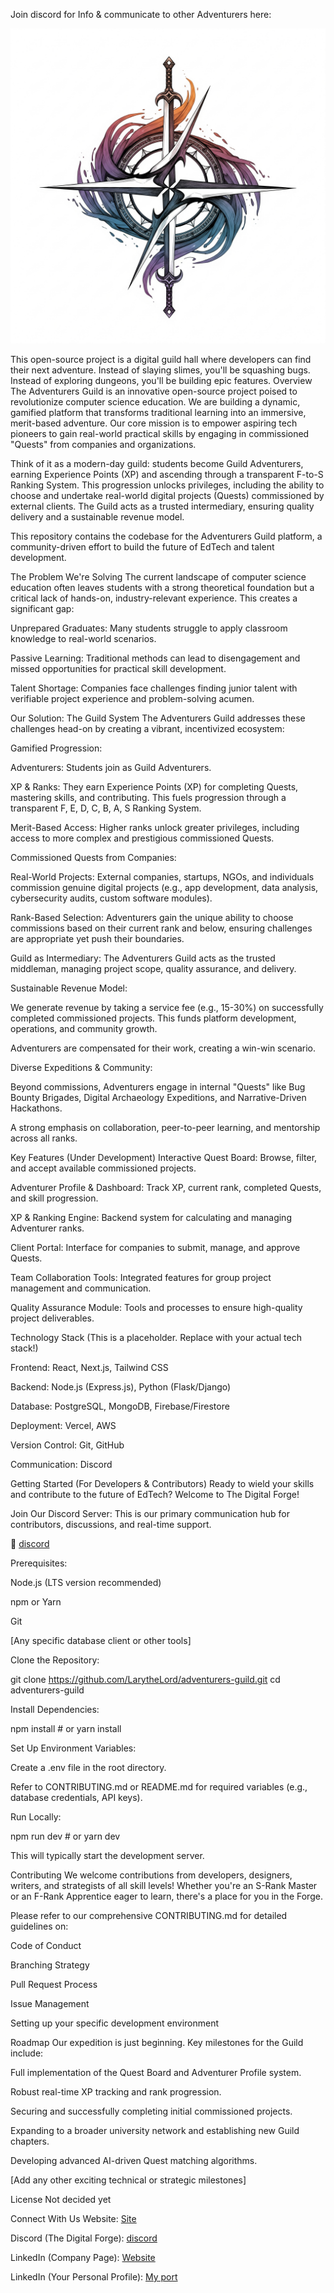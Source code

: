 Join discord for Info & communicate to other Adventurers here: 

![Guild Logo](public/images/guild-logo.png)

This open-source project is a digital guild hall where developers can find their next adventure. Instead of slaying slimes, you'll be squashing bugs. Instead of exploring dungeons, you'll be building epic features.
Overview
The Adventurers Guild is an innovative open-source project poised to revolutionize computer science education. We are building a dynamic, gamified platform that transforms traditional learning into an immersive, merit-based adventure. Our core mission is to empower aspiring tech pioneers to gain real-world practical skills by engaging in commissioned "Quests" from companies and organizations.

Think of it as a modern-day guild: students become Guild Adventurers, earning Experience Points (XP) and ascending through a transparent F-to-S Ranking System. This progression unlocks privileges, including the ability to choose and undertake real-world digital projects (Quests) commissioned by external clients. The Guild acts as a trusted intermediary, ensuring quality delivery and a sustainable revenue model.

This repository contains the codebase for the Adventurers Guild platform, a community-driven effort to build the future of EdTech and talent development.

The Problem We're Solving
The current landscape of computer science education often leaves students with a strong theoretical foundation but a critical lack of hands-on, industry-relevant experience. This creates a significant gap:

Unprepared Graduates: Many students struggle to apply classroom knowledge to real-world scenarios.

Passive Learning: Traditional methods can lead to disengagement and missed opportunities for practical skill development.

Talent Shortage: Companies face challenges finding junior talent with verifiable project experience and problem-solving acumen.

Our Solution: The Guild System
The Adventurers Guild addresses these challenges head-on by creating a vibrant, incentivized ecosystem:

Gamified Progression:

Adventurers: Students join as Guild Adventurers.

XP & Ranks: They earn Experience Points (XP) for completing Quests, mastering skills, and contributing. This fuels progression through a transparent F, E, D, C, B, A, S Ranking System.

Merit-Based Access: Higher ranks unlock greater privileges, including access to more complex and prestigious commissioned Quests.

Commissioned Quests from Companies:

Real-World Projects: External companies, startups, NGOs, and individuals commission genuine digital projects (e.g., app development, data analysis, cybersecurity audits, custom software modules).

Rank-Based Selection: Adventurers gain the unique ability to choose commissions based on their current rank and below, ensuring challenges are appropriate yet push their boundaries.

Guild as Intermediary: The Adventurers Guild acts as the trusted middleman, managing project scope, quality assurance, and delivery.

Sustainable Revenue Model:

We generate revenue by taking a service fee (e.g., 15-30%) on successfully completed commissioned projects. This funds platform development, operations, and community growth.

Adventurers are compensated for their work, creating a win-win scenario.

Diverse Expeditions & Community:

Beyond commissions, Adventurers engage in internal "Quests" like Bug Bounty Brigades, Digital Archaeology Expeditions, and Narrative-Driven Hackathons.

A strong emphasis on collaboration, peer-to-peer learning, and mentorship across all ranks.

Key Features (Under Development)
Interactive Quest Board: Browse, filter, and accept available commissioned projects.

Adventurer Profile & Dashboard: Track XP, current rank, completed Quests, and skill progression.

XP & Ranking Engine: Backend system for calculating and managing Adventurer ranks.

Client Portal: Interface for companies to submit, manage, and approve Quests.

Team Collaboration Tools: Integrated features for group project management and communication.

Quality Assurance Module: Tools and processes to ensure high-quality project deliverables.

Technology Stack
(This is a placeholder. Replace with your actual tech stack!)

Frontend: React, Next.js, Tailwind CSS

Backend: Node.js (Express.js), Python (Flask/Django)

Database: PostgreSQL, MongoDB, Firebase/Firestore

Deployment: Vercel, AWS

Version Control: Git, GitHub

Communication: Discord

Getting Started (For Developers & Contributors)
Ready to wield your skills and contribute to the future of EdTech? Welcome to The Digital Forge!

Join Our Discord Server: This is our primary communication hub for contributors, discussions, and real-time support.

🔗 [discord](https://discord.gg/7hQYkEx5)

Prerequisites:

Node.js (LTS version recommended)

npm or Yarn

Git

[Any specific database client or other tools]

Clone the Repository:

git clone https://github.com/LarytheLord/adventurers-guild.git
cd adventurers-guild

Install Dependencies:

npm install # or yarn install

Set Up Environment Variables:

Create a .env file in the root directory.

Refer to CONTRIBUTING.md or README.md for required variables (e.g., database credentials, API keys).

Run Locally:

npm run dev # or yarn dev

This will typically start the development server.

Contributing
We welcome contributions from developers, designers, writers, and strategists of all skill levels! Whether you're an S-Rank Master or an F-Rank Apprentice eager to learn, there's a place for you in the Forge.

Please refer to our comprehensive CONTRIBUTING.md for detailed guidelines on:

Code of Conduct

Branching Strategy

Pull Request Process

Issue Management

Setting up your specific development environment

Roadmap
Our expedition is just beginning. Key milestones for the Guild include:

Full implementation of the Quest Board and Adventurer Profile system.

Robust real-time XP tracking and rank progression.

Securing and successfully completing initial commissioned projects.

Expanding to a broader university network and establishing new Guild chapters.

Developing advanced AI-driven Quest matching algorithms.

[Add any other exciting technical or strategic milestones]

License
Not decided yet

Connect With Us
Website: [Site](https://adventurersguild.vercel.app)

Discord (The Digital Forge): [discord](https://discord.gg/7hQYkEx5)

LinkedIn (Company Page): [Website](https://linkedin.com/company/Adventurers-Guild)

LinkedIn (Your Personal Profile): [My port](https://abikhn.vercel.app)
